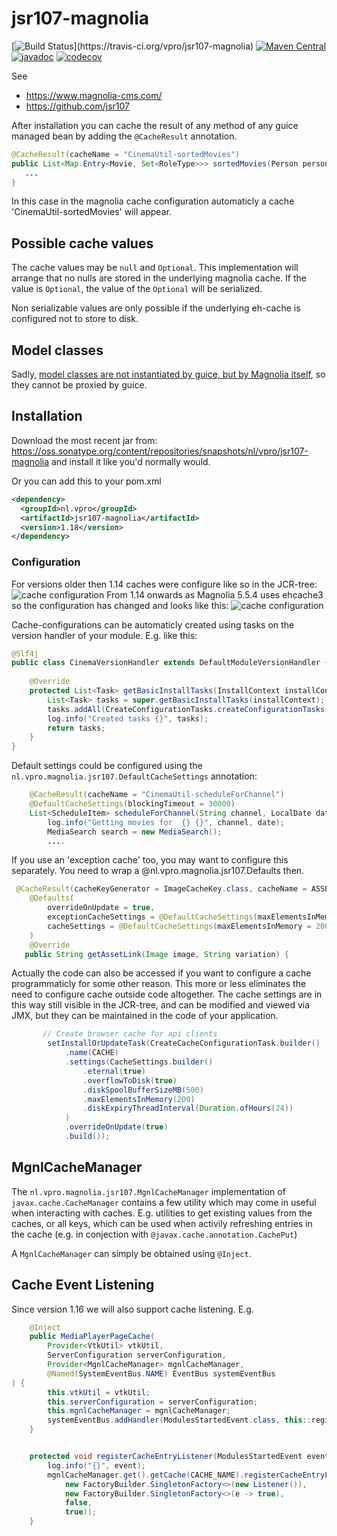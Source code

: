 # jsr107-magnolia
[![Build Status](https://travis-ci.org/vpro/jsr107-magnolia.svg?)](https://travis-ci.org/vpro/jsr107-magnolia)
[![Maven Central](https://img.shields.io/maven-central/v/nl.vpro/jsr107-magnolia.svg?label=Maven%20Central)](https://search.maven.org/search?q=g:%22nl.vpro%22%20AND%20a:%22jsr107-magnolia%22)
[![javadoc](http://www.javadoc.io/badge/nl.vpro/jsr107-magnolia.svg?color=blue)](http://www.javadoc.io/doc/nl.vpro/jsr107-magnolia)
[![codecov](https://codecov.io/gh/vpro/jsr107-magnolia/branch/master/graph/badge.svg)](https://codecov.io/gh/vpro/jsr107-magnolia)


See 
 - https://www.magnolia-cms.com/
 - https://github.com/jsr107

 
After installation you can cache the result of any method of any guice managed bean by adding the `@CacheResult` annotation.
```java
@CacheResult(cacheName = "CinemaUtil-sortedMovies")
public List<Map.Entry<Movie, Set<RoleType>>> sortedMovies(Person person) {
   ...
}
```

In this case in the magnolia cache configuration automaticly a cache 'CinemaUtil-sortedMovies' will appear.

## Possible cache values
The cache values may be `null` and `Optional`. This implementation will arrange that no nulls are stored in the underlying magnolia cache. If the value is `Optional`, the value of the `Optional` will be serialized.

Non serializable values are only possible if the underlying eh-cache is configured not to store to disk.

## Model classes
Sadly, [model classes are not instantiated by guice, but by Magnolia itself](https://jira.magnolia-cms.com/browse/MAGNOLIA-6601), so they cannot be proxied by guice.


## Installation

Download the most recent jar from: https://oss.sonatype.org/content/repositories/snapshots/nl/vpro/jsr107-magnolia and install it like you'd normally would.

Or you can add this to your pom.xml
```xml
<dependency>
  <groupId>nl.vpro</groupId>
  <artifactId>jsr107-magnolia</artifactId>
  <version>1.18</version>
</dependency>
```
### Configuration
For versions older then 1.14 caches were configure like so in the JCR-tree:
![cache configuration](cache-config.png?raw=true "Cache configuration")
From 1.14 onwards as Magnolia 5.5.4 uses ehcache3 so the configuration has changed and looks like this:
![cache configuration](cache-config-ehcache3.png?raw=true "Ehcache 3 configuration")


Cache-configurations can be automaticly created using tasks on the version handler of your module.
E.g. like this:
```java
@Slf4j
public class CinemaVersionHandler extends DefaultModuleVersionHandler {
 
    @Override
    protected List<Task> getBasicInstallTasks(InstallContext installContext) {
        List<Task> tasks = super.getBasicInstallTasks(installContext);
        tasks.addAll(CreateConfigurationTasks.createConfigurationTasks(CinemaUtilWithCaching.class));
        log.info("Created tasks {}", tasks);
        return tasks;
    }
}
```
Default settings could be configured using the `nl.vpro.magnolia.jsr107.DefaultCacheSettings` annotation:
```java
    @CacheResult(cacheName = "CinemaUtil-scheduleForChannel")
    @DefaultCacheSettings(blockingTimeout = 30000)
    List<ScheduleItem> scheduleForChannel(String channel, LocalDate date) {
        log.info("Getting movies for  {} {}", channel, date);
        MediaSearch search = new MediaSearch();
        ....        
```     
If you use an 'exception cache' too, you may want to configure this separately. You need to wrap a @nl.vpro.magnolia.jsr107.Defaults then.
```java
 @CacheResult(cacheKeyGenerator = ImageCacheKey.class, cacheName = ASSET_LINKS_CACHE, exceptionCacheName = ASSET_LINKS_CACHE + "-exceptions")
    @Defaults(
        overrideOnUpdate = true,
        exceptionCacheSettings = @DefaultCacheSettings(maxElementsInMemory = 200, timeToLiveSeconds = 300),
        cacheSettings = @DefaultCacheSettings(maxElementsInMemory = 2000, timeToLiveSeconds = 3600)
    )
    @Override
   public String getAssetLink(Image image, String variation) {

```
Actually the code can also be accessed if you want to configure a cache programmaticly for some other reason. This more or less eliminates the need to configure cache outside code altogether.
The cache settings are in this way still visible in the JCR-tree, and can be modified and viewed via JMX, but they can be maintained in the code of your application.
```java
       // Create browser cache for api clients
        setInstallOrUpdateTask(CreateCacheConfigurationTask.builder()
            .name(CACHE)
            .settings(CacheSettings.builder()
                .eternal(true)
                .overflowToDisk(true)
                .diskSpoolBufferSizeMB(500)
                .maxElementsInMemory(200)
                .diskExpiryThreadInterval(Duration.ofHours(24))              
            )
            .overrideOnUpdate(true)
            .build());


```
## MgnlCacheManager

The `nl.vpro.magnolia.jsr107.MgnlCacheManager` implementation of `javax.cache.CacheManager` contains a few utility which may come in useful when interacting with caches. E.g. utilities to get existing values from the caches, or all keys, which can be used when activily refreshing entries in the cache (e.g. in conjection with `@javax.cache.annotation.CachePut`)

A `MgnlCacheManager` can simply be obtained using `@Inject`.

## Cache Event Listening

Since version 1.16 we will also support cache listening. E.g.
```java
    @Inject
    public MediaPlayerPageCache(
        Provider<VtkUtil> vtkUtil,
        ServerConfiguration serverConfiguration,
        Provider<MgnlCacheManager> mgnlCacheManager,
        @Named(SystemEventBus.NAME) EventBus systemEventBus
) {
        this.vtkUtil = vtkUtil;
        this.serverConfiguration = serverConfiguration;
        this.mgnlCacheManager = mgnlCacheManager;
        systemEventBus.addHandler(ModulesStartedEvent.class, this::registerCacheEntryListener);
    }


    protected void registerCacheEntryListener(ModulesStartedEvent event) {
        log.info("{}", event);
        mgnlCacheManager.get().getCache(CACHE_NAME).registerCacheEntryListener(new MutableCacheEntryListenerConfiguration<>(
            new FactoryBuilder.SingletonFactory<>(new Listener()),
            new FactoryBuilder.SingletonFactory<>(e -> true),
            false,
            true));
    }

```
